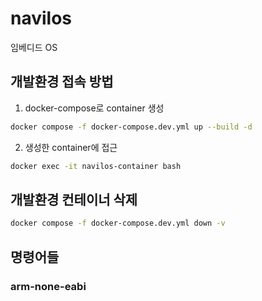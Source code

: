 # navilos
임베디드 OS

## 개발환경 접속 방법
1. docker-compose로 container 생성
```bash
docker compose -f docker-compose.dev.yml up --build -d
```
2. 생성한 container에 접근
```bash
docker exec -it navilos-container bash
```

## 개발환경 컨테이너 삭제
```bash
docker compose -f docker-compose.dev.yml down -v
```

## 명령어들
### arm-none-eabi
